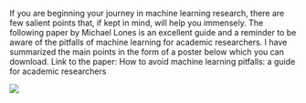 

If you are beginning your journey in machine learning research, there are few salient points that, if kept in mind, will help you immensely. The following paper by Michael Lones is an excellent guide and a reminder to be aware of the pitfalls of machine learning for academic researchers. I have summarized the main points in the form of a poster below which you can download.
Link to the paper: How to avoid machine learning pitfalls: a guide for academic researchers

![](https://imgur.com/RLBoDqK.png)
